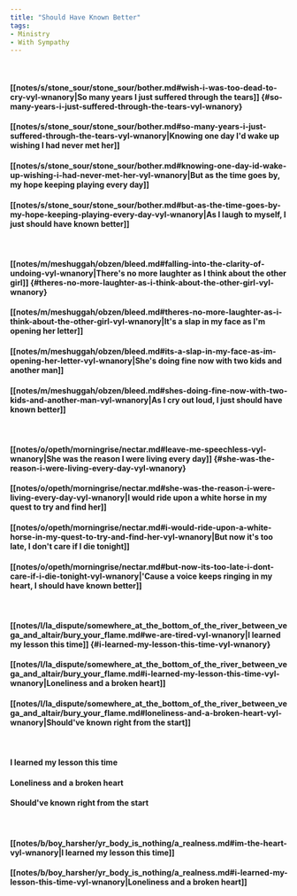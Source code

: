```yaml
---
title: "Should Have Known Better"
tags:
- Ministry
- With Sympathy
---
```

&nbsp;
#### [[notes/s/stone_sour/stone_sour/bother.md#wish-i-was-too-dead-to-cry-vyl-wnanory|So many years I just suffered through the tears]] {#so-many-years-i-just-suffered-through-the-tears-vyl-wnanory}
#### [[notes/s/stone_sour/stone_sour/bother.md#so-many-years-i-just-suffered-through-the-tears-vyl-wnanory|Knowing one day I'd wake up wishing I had never met her]]
#### [[notes/s/stone_sour/stone_sour/bother.md#knowing-one-day-id-wake-up-wishing-i-had-never-met-her-vyl-wnanory|But as the time goes by, my hope keeping playing every day]]
#### [[notes/s/stone_sour/stone_sour/bother.md#but-as-the-time-goes-by-my-hope-keeping-playing-every-day-vyl-wnanory|As I laugh to myself,  I just should have known better]]
&nbsp;
#### [[notes/m/meshuggah/obzen/bleed.md#falling-into-the-clarity-of-undoing-vyl-wnanory|There's no more laughter as I think about the other girl]] {#theres-no-more-laughter-as-i-think-about-the-other-girl-vyl-wnanory}
#### [[notes/m/meshuggah/obzen/bleed.md#theres-no-more-laughter-as-i-think-about-the-other-girl-vyl-wnanory|It's a slap in my face as I'm opening her letter]]
#### [[notes/m/meshuggah/obzen/bleed.md#its-a-slap-in-my-face-as-im-opening-her-letter-vyl-wnanory|She's doing fine now with two kids and another man]]
#### [[notes/m/meshuggah/obzen/bleed.md#shes-doing-fine-now-with-two-kids-and-another-man-vyl-wnanory|As I cry out loud,  I just should have known better]]
&nbsp;
#### [[notes/o/opeth/morningrise/nectar.md#leave-me-speechless-vyl-wnanory|She was the reason I were living every day]] {#she-was-the-reason-i-were-living-every-day-vyl-wnanory}
#### [[notes/o/opeth/morningrise/nectar.md#she-was-the-reason-i-were-living-every-day-vyl-wnanory|I would ride upon a white horse in my quest to try and find her]]
#### [[notes/o/opeth/morningrise/nectar.md#i-would-ride-upon-a-white-horse-in-my-quest-to-try-and-find-her-vyl-wnanory|But now it's too late, I don't care if I die tonight]]
#### [[notes/o/opeth/morningrise/nectar.md#but-now-its-too-late-i-dont-care-if-i-die-tonight-vyl-wnanory|'Cause a voice keeps ringing in my heart,  I should have known better]]
&nbsp;
#### [[notes/l/la_dispute/somewhere_at_the_bottom_of_the_river_between_vega_and_altair/bury_your_flame.md#we-are-tired-vyl-wnanory|I learned my lesson this time]] {#i-learned-my-lesson-this-time-vyl-wnanory}
#### [[notes/l/la_dispute/somewhere_at_the_bottom_of_the_river_between_vega_and_altair/bury_your_flame.md#i-learned-my-lesson-this-time-vyl-wnanory|Loneliness and a broken heart]]
#### [[notes/l/la_dispute/somewhere_at_the_bottom_of_the_river_between_vega_and_altair/bury_your_flame.md#loneliness-and-a-broken-heart-vyl-wnanory|Should've known right from the start]]
&nbsp;
#### I learned my lesson this time
#### Loneliness and a broken heart
#### Should've known right from the start
&nbsp;
#### [[notes/b/boy_harsher/yr_body_is_nothing/a_realness.md#im-the-heart-vyl-wnanory|I learned my lesson this time]]
#### [[notes/b/boy_harsher/yr_body_is_nothing/a_realness.md#i-learned-my-lesson-this-time-vyl-wnanory|Loneliness and a broken heart]]
